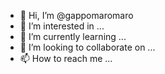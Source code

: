 - 👋 Hi, I’m @gappomaromaro
- 👀 I’m interested in ...
- 🌱 I’m currently learning ...
- 💞️ I’m looking to collaborate on ...
- 📫 How to reach me ...

<!---
gappomaromaro/gappomaromaro is a ✨ special ✨ repository because its `README.md` (this file) appears on your GitHub profile.
You can click the Preview link to take a look at your changes.
--->
